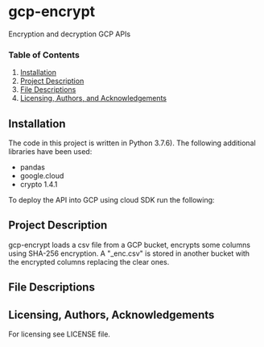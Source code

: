 # gcp-encrypt
Encryption and decryption GCP APIs


### Table of Contents

1. [Installation](#installation)
2. [Project Description](#description)
4. [File Descriptions](#files)
6. [Licensing, Authors, and Acknowledgements](#licensing)

## Installation <a name="installation"></a>
The code in this project is written in Python 3.7.6).
The following additional libraries have been used:
* pandas
* google.cloud
* crypto 1.4.1


To deploy the API into GCP using cloud SDK run the following:


## Project Description<a name="description"></a>
gcp-encrypt loads a csv file from a GCP bucket, encrypts some columns using SHA-256 encryption. A "_enc.csv" is stored in another bucket with the encrypted columns replacing the clear ones.


## File Descriptions <a name="files"></a>





## Licensing, Authors, Acknowledgements<a name="licensing"></a>
For licensing see LICENSE file.

